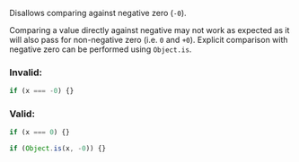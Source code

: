Disallows comparing against negative zero (`-0`).

Comparing a value directly against negative may not work as expected as it will also pass for non-negative zero (i.e. `0` and `+0`). Explicit comparison with negative zero can be performed using `Object.is`.

### Invalid:

```typescript
if (x === -0) {}
```

### Valid:

```typescript
if (x === 0) {}

if (Object.is(x, -0)) {}
```